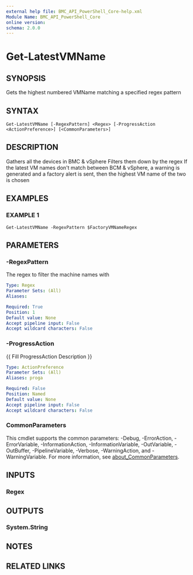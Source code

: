 ```yaml
---
external help file: BMC_API_PowerShell_Core-help.xml
Module Name: BMC_API_PowerShell_Core
online version:
schema: 2.0.0
---
```


# Get-LatestVMName

## SYNOPSIS
Gets the highest numbered VMName matching a specified regex pattern

## SYNTAX

```
Get-LatestVMName [-RegexPattern] <Regex> [-ProgressAction <ActionPreference>] [<CommonParameters>]
```

## DESCRIPTION
Gathers all the devices in BMC & vSphere
Filters them down by the regex
If the latest VM names don't match between BCM & vSphere, a warning is generated and a factory alert is sent, then the highest VM name of the two is chosen

## EXAMPLES

### EXAMPLE 1
```
Get-LatestVMName -RegexPattern $FactoryVMNameRegex
```

## PARAMETERS

### -RegexPattern
The regex to filter the machine names with

```yaml
Type: Regex
Parameter Sets: (All)
Aliases:

Required: True
Position: 1
Default value: None
Accept pipeline input: False
Accept wildcard characters: False
```

### -ProgressAction
{{ Fill ProgressAction Description }}

```yaml
Type: ActionPreference
Parameter Sets: (All)
Aliases: proga

Required: False
Position: Named
Default value: None
Accept pipeline input: False
Accept wildcard characters: False
```

### CommonParameters
This cmdlet supports the common parameters: -Debug, -ErrorAction, -ErrorVariable, -InformationAction, -InformationVariable, -OutVariable, -OutBuffer, -PipelineVariable, -Verbose, -WarningAction, and -WarningVariable. For more information, see [about_CommonParameters](http://go.microsoft.com/fwlink/?LinkID=113216).

## INPUTS

### Regex
## OUTPUTS

### System.String
## NOTES

## RELATED LINKS
